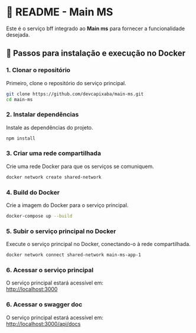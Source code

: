 
# 📖 README - Main MS

Este é o serviço bff integrado ao **Main ms** para fornecer a funcionalidade desejada.

## 🔧 Passos para instalação e execução no Docker

### 1. Clonar o repositório
Primeiro, clone o repositório do serviço principal.

```bash
git clone https://github.com/devcapixaba/main-ms.git
cd main-ms
```

### 2. Instalar dependências
Instale as dependências do projeto.

```bash
npm install
```

### 3. Criar uma rede compartilhada
Crie uma rede Docker para que os serviços se comuniquem.

```bash
docker network create shared-network
```

### 4. Build do Docker
Crie a imagem do Docker para o serviço principal.

```bash
docker-compose up --build
```

### 5. Subir o serviço principal no Docker
Execute o serviço principal no Docker, conectando-o à rede compartilhada.

```bash
docker network connect shared-network main-ms-app-1
```

### 6. Acessar o serviço principal
O serviço principal estará acessível em:  
[http://localhost:3000](http://localhost:3000)

### 6. Acessar o swagger doc
O serviço principal estará acessível em:  
[http://localhost:3000/api/docs](http://localhost:3000/api/docs)
